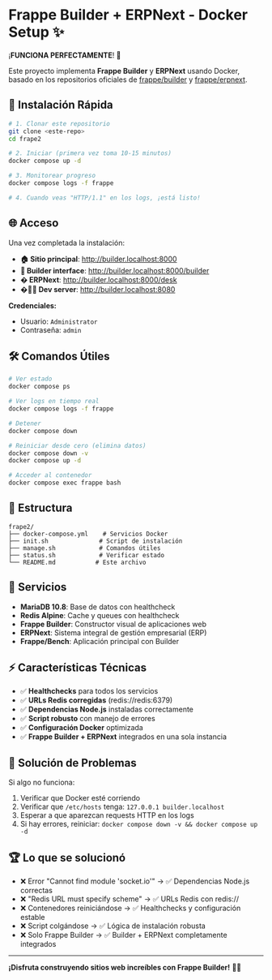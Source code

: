 # Frappe Builder + ERPNext - Docker Setup ✨

¡**FUNCIONA PERFECTAMENTE**! 🎉

Este proyecto implementa **Frappe Builder** y **ERPNext** usando Docker, basado en los repositorios oficiales de [frappe/builder](https://github.com/frappe/builder) y [frappe/erpnext](https://github.com/frappe/erpnext).

## 🚀 Instalación Rápida

```bash
# 1. Clonar este repositorio
git clone <este-repo>
cd frape2

# 2. Iniciar (primera vez toma 10-15 minutos)
docker compose up -d

# 3. Monitorear progreso
docker compose logs -f frappe

# 4. Cuando veas "HTTP/1.1" en los logs, ¡está listo!
```

## 🌐 Acceso

Una vez completada la instalación:

- **🏠 Sitio principal**: http://builder.localhost:8000
- **🔧 Builder interface**: http://builder.localhost:8000/builder
- **� ERPNext**: http://builder.localhost:8000/desk
- **�👨‍💻 Dev server**: http://builder.localhost:8080

**Credenciales:**
- Usuario: `Administrator`
- Contraseña: `admin`

## 🛠️ Comandos Útiles

```bash
# Ver estado
docker compose ps

# Ver logs en tiempo real
docker compose logs -f frappe

# Detener
docker compose down

# Reiniciar desde cero (elimina datos)
docker compose down -v
docker compose up -d

# Acceder al contenedor
docker compose exec frappe bash
```

## 📁 Estructura

```
frape2/
├── docker-compose.yml    # Servicios Docker
├── init.sh              # Script de instalación 
├── manage.sh            # Comandos útiles
├── status.sh            # Verificar estado
└── README.md           # Este archivo
```

## 🔧 Servicios

- **MariaDB 10.8**: Base de datos con healthcheck
- **Redis Alpine**: Cache y queues con healthcheck
- **Frappe Builder**: Constructor visual de aplicaciones web
- **ERPNext**: Sistema integral de gestión empresarial (ERP)  
- **Frappe/Bench**: Aplicación principal con Builder

## ⚡ Características Técnicas

- ✅ **Healthchecks** para todos los servicios
- ✅ **URLs Redis corregidas** (redis://redis:6379)
- ✅ **Dependencias Node.js** instaladas correctamente
- ✅ **Script robusto** con manejo de errores
- ✅ **Configuración Docker** optimizada
- ✅ **Frappe Builder + ERPNext** integrados en una sola instancia

## 🐛 Solución de Problemas

Si algo no funciona:

1. Verificar que Docker esté corriendo
2. Verificar que `/etc/hosts` tenga: `127.0.0.1 builder.localhost`
3. Esperar a que aparezcan requests HTTP en los logs
4. Si hay errores, reiniciar: `docker compose down -v && docker compose up -d`

## 🏆 Lo que se solucionó

- ❌ Error "Cannot find module 'socket.io'" → ✅ Dependencias Node.js correctas
- ❌ "Redis URL must specify scheme" → ✅ URLs Redis con redis://
- ❌ Contenedores reiniciándose → ✅ Healthchecks y configuración estable
- ❌ Script colgándose → ✅ Lógica de instalación robusta
- ❌ Solo Frappe Builder → ✅ Builder + ERPNext completamente integrados

---

**¡Disfruta construyendo sitios web increíbles con Frappe Builder!** 🎨✨